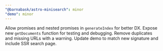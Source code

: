 ```yaml
---
"@barnabask/astro-minisearch": minor
"demo": minor
---
```


Allow promises and nested promises in `generateIndex` for better DX.
Expose new `getDocuments` function for testing and debugging.
Remove duplicates and missing URLs with a warning.
Update demo to match new signature and include SSR search page.
